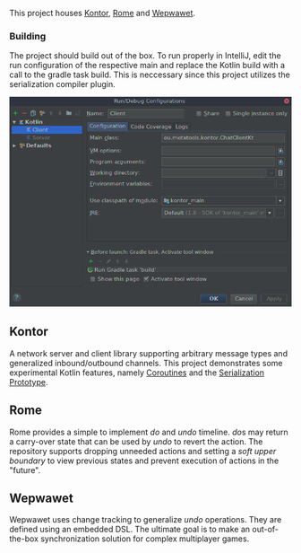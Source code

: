 This project houses [Kontor](https://github.com/lukashaertel/kontor/wiki/Kontor), [Rome](https://github.com/lukashaertel/kontor/wiki/Rome) and [Wepwawet](https://github.com/lukashaertel/kontor/wiki/Wepwawet).


### Building
The project should build out of the box. To run properly in IntelliJ, edit the run configuration of the respective main and replace the Kotlin build with a call to the gradle task build. This is neccessary since this project utilizes the serialization compiler plugin.

![IntelliJ run configuration](https://github.com/lukashaertel/kontor/raw/wsdata/config.png)

## Kontor
A network server and client library supporting arbitrary message types and generalized inbound/outbound channels. This project demonstrates some experimental Kotlin features, namely [Coroutines](https://github.com/Kotlin/kotlinx.coroutines) and the [Serialization Prototype](https://github.com/elizarov/KotlinSerializationPrototypePlayground).

## Rome
Rome provides a simple to implement *do* and *undo* timeline. *do*s may return a carry-over state that can be used by *undo* to revert the action. The repository supports dropping unneeded actions and setting a *soft upper boundary* to view previous states and prevent execution of actions in the "future".

## Wepwawet
Wepwawet uses change tracking to generalize *undo* operations. They are defined using an embedded DSL. The ultimate goal is to make an out-of-the-box synchronization solution for complex multiplayer games.
